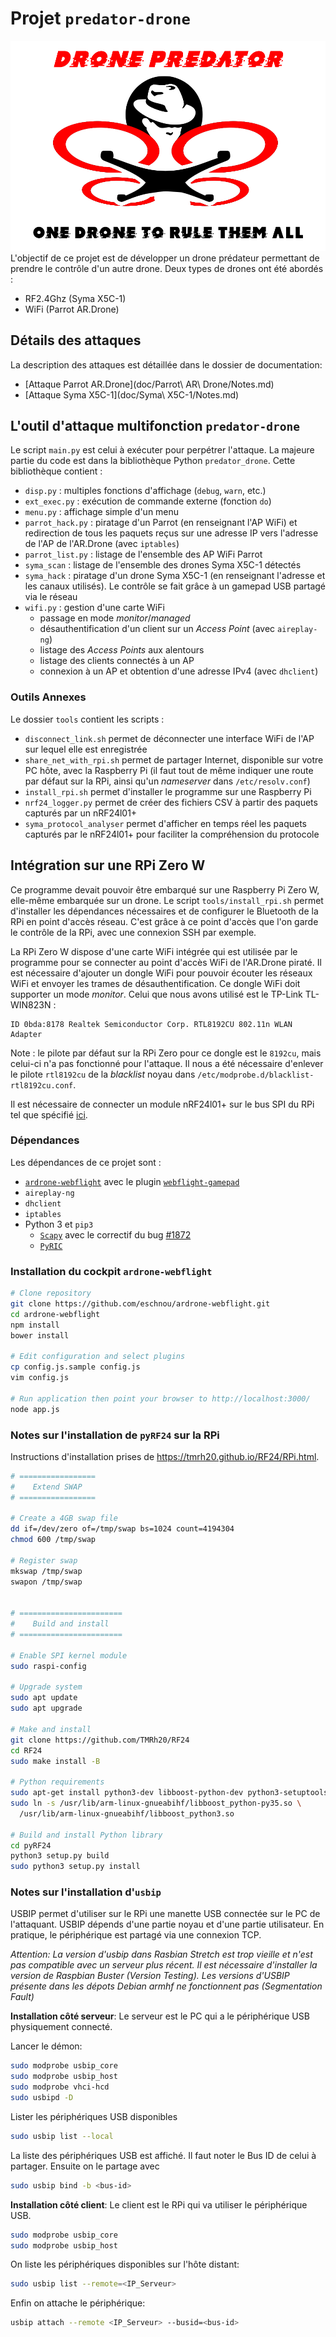 # Projet `predator-drone`

![Logo](logo/logo.png)
L'objectif de ce projet est de développer un drone prédateur permettant de prendre le
contrôle d'un autre drone. Deux types de drones ont été abordés :

- RF2.4Ghz (Syma X5C-1)
- WiFi (Parrot AR.Drone)

## Détails des attaques

La description des attaques est détaillée dans le dossier de documentation:
- [Attaque Parrot AR.Drone](doc/Parrot\ AR\ Drone/Notes.md)
- [Attaque Syma X5C-1](doc/Syma\ X5C-1/Notes.md)

## L'outil d'attaque multifonction `predator-drone`

Le script `main.py` est celui à exécuter pour perpétrer l'attaque. La majeure partie du
code est dans la bibliothèque Python `predator_drone`. Cette bibliothèque contient :

- `disp.py` : multiples fonctions d'affichage (`debug`, `warn`, etc.)
- `ext_exec.py` : exécution de commande externe (fonction `do`)
- `menu.py` : affichage simple d'un menu
- `parrot_hack.py` : piratage d'un Parrot (en renseignant l'AP WiFi) et redirection de
  tous les paquets reçus sur une adresse IP vers l'adresse de l'AP de l'AR.Drone (avec
  `iptables`)
- `parrot_list.py` : listage de l'ensemble des AP WiFi Parrot
- `syma_scan` : listage de l'ensemble des drones Syma X5C-1 détectés
- `syma_hack` : piratage d'un drone Syma X5C-1 (en renseignant l'adresse et les canaux utilisés). Le contrôle se fait grâce à un gamepad USB partagé via le réseau
- `wifi.py` : gestion d'une carte WiFi
  + passage en mode *monitor*/*managed*
  + désauthentification d'un client sur un *Access Point* (avec `aireplay-ng`)
  + listage des *Access Points* aux alentours
  + listage des clients connectés à un AP
  + connexion à un AP et obtention d'une adresse IPv4 (avec `dhclient`)

### Outils Annexes

Le dossier `tools` contient les scripts :

- `disconnect_link.sh` permet de déconnecter une interface WiFi de l'AP sur lequel elle
  est enregistrée
- `share_net_with_rpi.sh` permet de partager Internet, disponible sur votre PC hôte, avec
  la Raspberry Pi (il faut tout de même indiquer une route par défaut sur la RPi, ainsi
  qu'un *nameserver* dans `/etc/resolv.conf`)
- `install_rpi.sh` permet d'installer le programme sur une Raspberry Pi
- `nrf24_logger.py` permet de créer des fichiers CSV à partir des paquets capturés par un nRF24l01+
- `syma_protocol_analyser` permet d'afficher en temps réel les paquets capturés par le nRF24l01+ pour faciliter la compréhension du protocole


## Intégration sur une RPi Zero W

Ce programme devait pouvoir être embarqué sur une Raspberry Pi Zero W, elle-même embarquée
sur un drone. Le script `tools/install_rpi.sh` permet d'installer les dépendances
nécessaires et de configurer le Bluetooth de la RPi en point d'accès réseau. C'est grâce à
ce point d'accès que l'on garde le contrôle de la RPi, avec une connexion SSH par exemple.

La RPi Zero W dispose d'une carte WiFi intégrée qui est utilisée par le programme pour se
connecter au point d'accès WiFi de l'AR.Drone piraté. Il est nécessaire d'ajouter un
dongle WiFi pour pouvoir écouter les réseaux WiFi et envoyer les trames de
désauthentification. Ce dongle WiFi doit supporter un mode *monitor*. Celui que nous avons
utilisé est le TP-Link TL-WIN823N :

```
ID 0bda:8178 Realtek Semiconductor Corp. RTL8192CU 802.11n WLAN Adapter
```

Note : le pilote par défaut sur la RPi Zero pour ce dongle est le `8192cu`, mais celui-ci
n'a pas fonctionné pour l'attaque. Il nous a été nécessaire d'enlever le pilote
`rtl8192cu` de la *blacklist* noyau dans `/etc/modprobe.d/blacklist-rtl8192cu.conf`.

Il est nécessaire de connecter un module nRF24l01+ sur le bus SPI du RPi tel que spécifié [ici](doc/nRF24l01+/Readme.md).

### Dépendances

Les dépendances de ce projet sont :

- [`ardrone-webflight`](https://github.com/eschnou/ardrone-webflight) avec le plugin
  [`webflight-gamepad`](https://github.com/wiseman/webflight-gamepad/)
- `aireplay-ng`
- `dhclient`
- `iptables`
- Python 3 et `pip3`
  + [`Scapy`](https://scapy.net/) avec le correctif du bug
    [#1872](https://github.com/secdev/scapy/issues/1872)
  + [`PyRIC`](https://github.com/wraith-wireless/pyric)



### Installation du cockpit `ardrone-webflight`

```bash
# Clone repository
git clone https://github.com/eschnou/ardrone-webflight.git
cd ardrone-webflight
npm install
bower install

# Edit configuration and select plugins
cp config.js.sample config.js
vim config.js

# Run application then point your browser to http://localhost:3000/
node app.js
```



### Notes sur l'installation de `pyRF24` sur la RPi

Instructions d'installation prises de <https://tmrh20.github.io/RF24/RPi.html>.

```bash
# =================
#    Extend SWAP
# =================

# Create a 4GB swap file
dd if=/dev/zero of=/tmp/swap bs=1024 count=4194304
chmod 600 /tmp/swap

# Register swap
mkswap /tmp/swap
swapon /tmp/swap


# =======================
#    Build and install
# =======================

# Enable SPI kernel module
sudo raspi-config

# Upgrade system
sudo apt update
sudo apt upgrade

# Make and install
git clone https://github.com/TMRh20/RF24
cd RF24
sudo make install -B

# Python requirements
sudo apt-get install python3-dev libboost-python-dev python3-setuptools
sudo ln -s /usr/lib/arm-linux-gnueabihf/libboost_python-py35.so \
  /usr/lib/arm-linux-gnueabihf/libboost_python3.so

# Build and install Python library
cd pyRF24
python3 setup.py build
sudo python3 setup.py install
```

### Notes sur l'installation d'`usbip`

USBIP permet d'utiliser sur le RPi une manette USB connectée sur le PC de l'attaquant. USBIP dépends d'une partie noyau et d'une partie utilisateur. En pratique, le périphérique est partagé via une connexion TCP.

*Attention: La version d'usbip dans Rasbian Stretch est trop vieille et n'est pas compatible avec un serveur plus récent. Il est nécessaire d'installer la version de Raspbian Buster (Version Testing). Les versions d'USBIP présente dans les dépots Debian armhf ne fonctionnent pas (Segmentation Fault)*

__Installation côté serveur__:
Le serveur est le PC qui a le périphérique USB physiquement connecté.

Lancer le démon:
```bash
sudo modprobe usbip_core
sudo modprobe usbip_host
sudo modprobe vhci-hcd
sudo usbipd -D
```

Lister les périphériques USB disponibles
```bash
sudo usbip list --local
```
La liste des périphériques USB est affiché. Il faut noter le Bus ID de celui à partager. Ensuite on le partage avec
```bash
sudo usbip bind -b <bus-id>
```

__Installation côté client__:
Le client est le RPi qui va utiliser le périphérique USB.

```bash
sudo modprobe usbip_core
sudo modprobe usbip_host
```
On liste les périphériques disponibles sur l'hôte distant:
```bash
sudo usbip list --remote=<IP_Serveur>
```
Enfin on attache le périphérique:
```bash
usbip attach --remote <IP_Serveur> --busid=<bus-id>
```